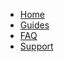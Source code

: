 * [Home](/students/readme.md)
* [Guides](/students/guides.md)
* [FAQ](/students/faq.md)
* [Support](/students/support.md)